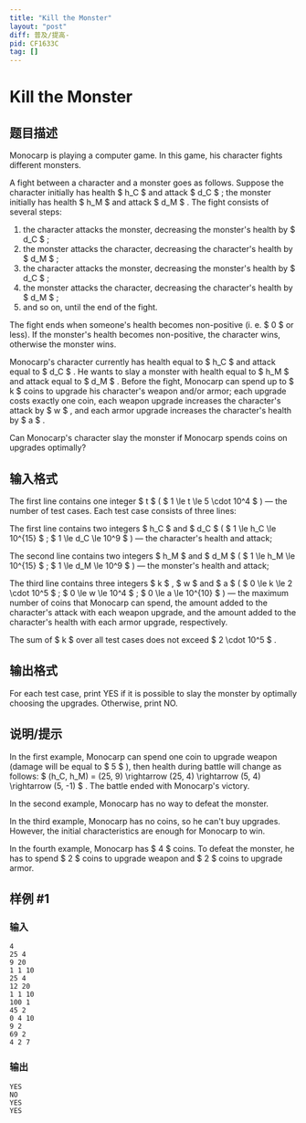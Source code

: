 ```yaml
---
title: "Kill the Monster"
layout: "post"
diff: 普及/提高-
pid: CF1633C
tag: []
---
```


# Kill the Monster

## 题目描述

Monocarp is playing a computer game. In this game, his character fights different monsters.

A fight between a character and a monster goes as follows. Suppose the character initially has health $ h_C $ and attack $ d_C $ ; the monster initially has health $ h_M $ and attack $ d_M $ . The fight consists of several steps:

1. the character attacks the monster, decreasing the monster's health by $ d_C $ ;
2. the monster attacks the character, decreasing the character's health by $ d_M $ ;
3. the character attacks the monster, decreasing the monster's health by $ d_C $ ;
4. the monster attacks the character, decreasing the character's health by $ d_M $ ;
5. and so on, until the end of the fight.

The fight ends when someone's health becomes non-positive (i. e. $ 0 $ or less). If the monster's health becomes non-positive, the character wins, otherwise the monster wins.

Monocarp's character currently has health equal to $ h_C $ and attack equal to $ d_C $ . He wants to slay a monster with health equal to $ h_M $ and attack equal to $ d_M $ . Before the fight, Monocarp can spend up to $ k $ coins to upgrade his character's weapon and/or armor; each upgrade costs exactly one coin, each weapon upgrade increases the character's attack by $ w $ , and each armor upgrade increases the character's health by $ a $ .

Can Monocarp's character slay the monster if Monocarp spends coins on upgrades optimally?

## 输入格式

The first line contains one integer $ t $ ( $ 1 \le t \le 5 \cdot 10^4 $ ) — the number of test cases. Each test case consists of three lines:

The first line contains two integers $ h_C $ and $ d_C $ ( $ 1 \le h_C \le 10^{15} $ ; $ 1 \le d_C \le 10^9 $ ) — the character's health and attack;

The second line contains two integers $ h_M $ and $ d_M $ ( $ 1 \le h_M \le 10^{15} $ ; $ 1 \le d_M \le 10^9 $ ) — the monster's health and attack;

The third line contains three integers $ k $ , $ w $ and $ a $ ( $ 0 \le k \le 2 \cdot 10^5 $ ; $ 0 \le w \le 10^4 $ ; $ 0 \le a \le 10^{10} $ ) — the maximum number of coins that Monocarp can spend, the amount added to the character's attack with each weapon upgrade, and the amount added to the character's health with each armor upgrade, respectively.

The sum of $ k $ over all test cases does not exceed $ 2 \cdot 10^5 $ .

## 输出格式

For each test case, print YES if it is possible to slay the monster by optimally choosing the upgrades. Otherwise, print NO.

## 说明/提示

In the first example, Monocarp can spend one coin to upgrade weapon (damage will be equal to $ 5 $ ), then health during battle will change as follows: $ (h_C, h_M) = (25, 9) \rightarrow (25, 4) \rightarrow (5, 4) \rightarrow (5, -1) $ . The battle ended with Monocarp's victory.

In the second example, Monocarp has no way to defeat the monster.

In the third example, Monocarp has no coins, so he can't buy upgrades. However, the initial characteristics are enough for Monocarp to win.

In the fourth example, Monocarp has $ 4 $ coins. To defeat the monster, he has to spend $ 2 $ coins to upgrade weapon and $ 2 $ coins to upgrade armor.

## 样例 #1

### 输入

```
4
25 4
9 20
1 1 10
25 4
12 20
1 1 10
100 1
45 2
0 4 10
9 2
69 2
4 2 7
```

### 输出

```
YES
NO
YES
YES
```

